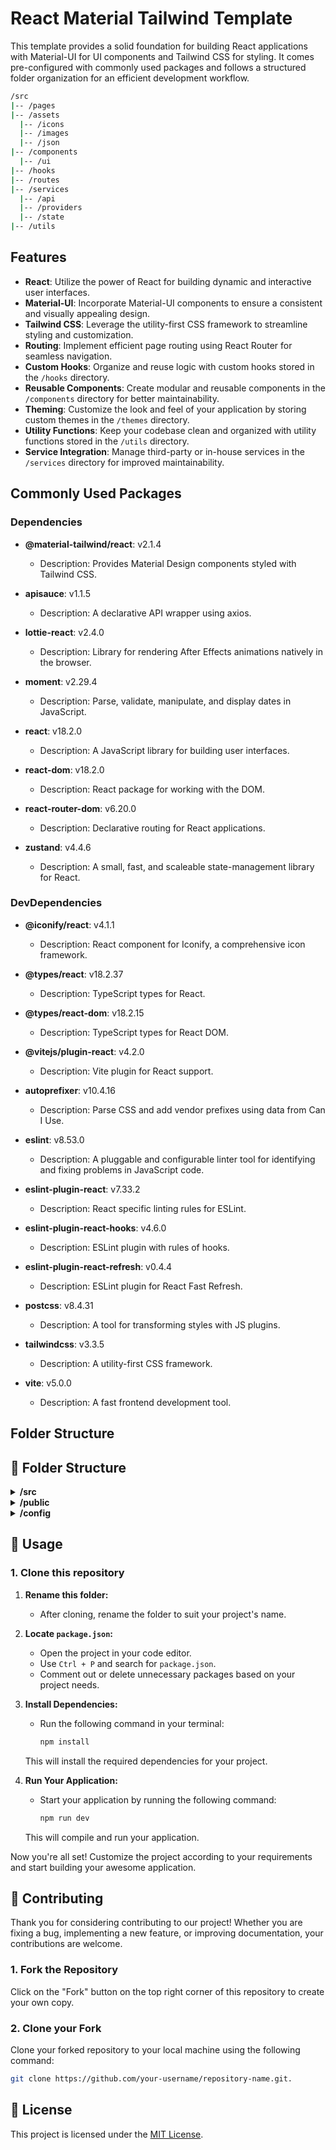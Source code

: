 # React Material Tailwind Template

This template provides a solid foundation for building React applications with Material-UI for UI components and Tailwind CSS for styling. It comes pre-configured with commonly used packages and follows a structured folder organization for an efficient development workflow.
```bash
/src
|-- /pages
|-- /assets
  |-- /icons
  |-- /images
  |-- /json
|-- /components
  |-- /ui
|-- /hooks
|-- /routes
|-- /services
  |-- /api
  |-- /providers
  |-- /state
|-- /utils
```
## Features

- **React**: Utilize the power of React for building dynamic and interactive user interfaces.
- **Material-UI**: Incorporate Material-UI components to ensure a consistent and visually appealing design.
- **Tailwind CSS**: Leverage the utility-first CSS framework to streamline styling and customization.
- **Routing**: Implement efficient page routing using React Router for seamless navigation.
- **Custom Hooks**: Organize and reuse logic with custom hooks stored in the `/hooks` directory.
- **Reusable Components**: Create modular and reusable components in the `/components` directory for better maintainability.
- **Theming**: Customize the look and feel of your application by storing custom themes in the `/themes` directory.
- **Utility Functions**: Keep your codebase clean and organized with utility functions stored in the `/utils` directory.
- **Service Integration**: Manage third-party or in-house services in the `/services` directory for improved maintainability.

## Commonly Used Packages

### Dependencies

- **@material-tailwind/react**: v2.1.4
  - Description: Provides Material Design components styled with Tailwind CSS.
  
- **apisauce**: v1.1.5
  - Description: A declarative API wrapper using axios.

- **lottie-react**: v2.4.0
  - Description: Library for rendering After Effects animations natively in the browser.

- **moment**: v2.29.4
  - Description: Parse, validate, manipulate, and display dates in JavaScript.

- **react**: v18.2.0
  - Description: A JavaScript library for building user interfaces.

- **react-dom**: v18.2.0
  - Description: React package for working with the DOM.

- **react-router-dom**: v6.20.0
  - Description: Declarative routing for React applications.

- **zustand**: v4.4.6
  - Description: A small, fast, and scaleable state-management library for React.

### DevDependencies

- **@iconify/react**: v4.1.1
  - Description: React component for Iconify, a comprehensive icon framework.

- **@types/react**: v18.2.37
  - Description: TypeScript types for React.

- **@types/react-dom**: v18.2.15
  - Description: TypeScript types for React DOM.

- **@vitejs/plugin-react**: v4.2.0
  - Description: Vite plugin for React support.

- **autoprefixer**: v10.4.16
  - Description: Parse CSS and add vendor prefixes using data from Can I Use.

- **eslint**: v8.53.0
  - Description: A pluggable and configurable linter tool for identifying and fixing problems in JavaScript code.

- **eslint-plugin-react**: v7.33.2
  - Description: React specific linting rules for ESLint.

- **eslint-plugin-react-hooks**: v4.6.0
  - Description: ESLint plugin with rules of hooks.

- **eslint-plugin-react-refresh**: v0.4.4
  - Description: ESLint plugin for React Fast Refresh.

- **postcss**: v8.4.31
  - Description: A tool for transforming styles with JS plugins.

- **tailwindcss**: v3.3.5
  - Description: A utility-first CSS framework.

- **vite**: v5.0.0
  - Description: A fast frontend development tool.

## Folder Structure



## 📁 Folder Structure

<details>
  <summary><strong>/src</strong></summary>

- **`/components`**: This directory contains reusable components for your application.
- **`/pages`**: Main application pages are stored here.
- **`/assets`**: All the assets used in the application, such as images or fonts.
- **`/hooks`**: Custom Hooks that are used throughout your application.
- **`/routes`**: Handles page routing for your application.
- **`/services`**: Houses 3rd party or in-house services used in your application.
- **`/themes`**: Stores custom themes or handles theming for your application.
- **`/utils`**: This directory contains utility functions, such as formatting and helpers.

</details>


<details>
<summary><strong>/public</strong></summary>

- Public assets and static files.

</details>

<details>
<summary><strong>/config</strong></summary>

- **`/env`**: Environment configuration files.

</details>

## 🚀 Usage

### 1. Clone this repository

1. **Rename this folder:**
   - After cloning, rename the folder to suit your project's name.

2. **Locate `package.json`:**
   - Open the project in your code editor.
   - Use `Ctrl + P` and search for `package.json`.
   - Comment out or delete unnecessary packages based on your project needs.

3. **Install Dependencies:**
   - Run the following command in your terminal:
     ```bash
     npm install
     ```
   This will install the required dependencies for your project.

4. **Run Your Application:**
   - Start your application by running the following command:
     ```bash
     npm run dev
     ```
   This will compile and run your application.

Now you're all set! Customize the project according to your requirements and start building your awesome application.

## 🤝 Contributing

Thank you for considering contributing to our project! Whether you are fixing a bug, implementing a new feature, or improving documentation, your contributions are welcome.

### 1. Fork the Repository

Click on the "Fork" button on the top right corner of this repository to create your own copy.

### 2. Clone your Fork

Clone your forked repository to your local machine using the following command:

```bash
git clone https://github.com/your-username/repository-name.git.
```

## 📄 License

This project is licensed under the [MIT License](LICENSE).